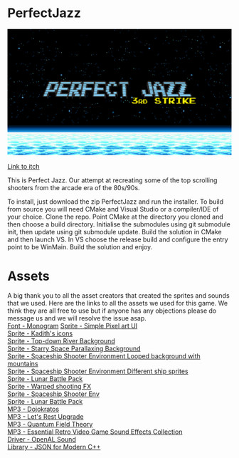# PerfectJazz
![Perfect Jazz](https://github.com/MorbidCuriosity84/PerfectJazz/blob/main/PerfectJazz.png?raw=true)

[Link to itch](https://morbidcuriosity.itch.io/perfect-jazz)  

This is Perfect Jazz. Our attempt at recreating some of the top scrolling shooters from the arcade era of the 80s/90s. 

To install, just download the zip PerfectJazz and run the installer. To build from source you will need CMake and Visual Studio or a compiler/IDE of your choice. Clone the repo. Point CMake at the directory you cloned and then choose a build directory. Initialise the submodules using git submodule init, then update using git submodule update. Build the solution in CMake and then launch VS. In VS choose the release build and configure the entry point to be WinMain. Build the solution and enjoy.


# Assets
A big thank you to all the asset creators that created the sprites and sounds that we used. Here are the links to all the assets we used for this game. We think they are all free to use but if anyone has any objections please do message us and we will resolve the issue asap.  
[Font - Monogram](https://datagoblin.itch.io/monogram?download)
[Sprite - Simple Pixel art UI](https://kobliznik.itch.io/pixel-ui-pack)  
[Sprite - Kadith's icons](https://kadith.itch.io/kadiths-free-icons)  
[Sprite - Top-down River Background](https://ansimuz.itch.io/top-down-river-environment)  
[Sprite - Starry Space Parallaxing Background](https://enjl.itch.io/background-starry-space)  
[Sprite - Spaceship Shooter Environment    Looped background with mountains](https://ansimuz.itch.io/spaceship-shooter-environment)  
[Sprite - Spaceship Shooter Environment    Different ship sprites](https://ansimuz.itch.io/spaceship-shooter-environment)  
[Sprite - Lunar Battle Pack](https://mattwalkden.itch.io/lunar-battle-pack)  
[Sprite - Warped shooting FX](https://opengameart.org/comment/50873)  
[Sprite - Spaceship Shooter Env](https://ansimuz.itch.io/warped-shooting-fx)  
[Sprite - Lunar Battle Pack](https://mattwalkden.itch.io/lunar-battle-pack)  
[MP3 - Dojokratos ](https://freemusicarchive.org/music/sawsquarenoise/dojokratos)  
[MP3 - Let's Rest    Upgrade ](https://freemusicarchive.org/music/sawsquarenoise/RottenMage_SpaceJacked/RottenMage_SpaceJacked_OST_07)  
[MP3 - Quantum Field Theory](https://archive.org/details/Collider/01_chud011_-_quantum_field_theory.flac)  
[MP3 - Essential Retro Video Game Sound Effects Collection](https://opengameart.org/content/512-sound-effects-8-bit-style)  
[Driver - OpenAL Sound](http://openal-soft.org/)  
[Library - JSON for Modern C++](https://github.com/nlohmann/json)  
